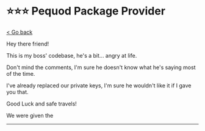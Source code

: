 # ⭐⭐⭐ Pequod Package Provider

[< Go back](../../README.md)

Hey there friend!

This is my boss' codebase, he's a bit... angry at life.

Don't mind the comments, I'm sure he doesn't know what he's saying most of the time.

I've already replaced our private keys, I'm sure he wouldn't like it if I gave you that.

Good Luck and safe travels!

We were given the 

----